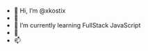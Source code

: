 - 👋 Hi, I’m @xkostix
- 👀 
- 🌱 I’m currently learning FullStack JavaScript
- 💞️ 
- 📫 

<!---
xkostix/xkostix is a ✨ special ✨ repository because its `README.md` (this file) appears on your GitHub profile.
You can click the Preview link to take a look at your changes.
--->

